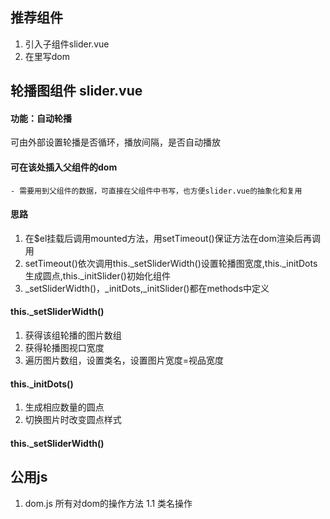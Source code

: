 ## 推荐组件
1. 引入子组件slider.vue
2. 在<slider>里写dom

## 轮播图组件 slider.vue

#### 功能：自动轮播
 可由外部设置轮播是否循环，播放间隔，是否自动播放
#### <slot></slot> 可在该处插入父组件的dom
	- 需要用到父组件的数据，可直接在父组件中书写，也方便slider.vue的抽象化和复用

#### 思路
1. 在$el挂载后调用mounted方法，用setTimeout()保证方法在dom渲染后再调用
2. setTimeout()依次调用this._setSliderWidth()设置轮播图宽度,this._initDots生成圆点,this._initSlider()初始化组件
3. _setSliderWidth()，_initDots,_initSlider()都在methods中定义

#### this._setSliderWidth()
1. 获得该组轮播的图片数组
2. 获得轮播图视口宽度
3. 遍历图片数组，设置类名，设置图片宽度=视品宽度

#### this._initDots()
1. 生成相应数量的圆点
2. 切换图片时改变圆点样式

#### this._setSliderWidth()

## 公用js
1. dom.js 所有对dom的操作方法
1.1 类名操作